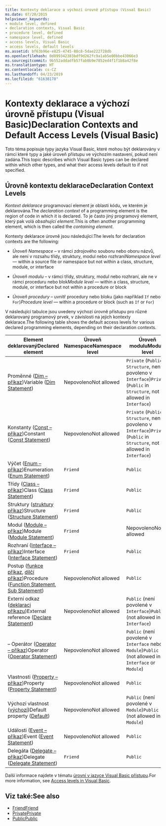 ```yaml
---
title: Kontexty deklarace a výchozí úrovně přístupu (Visual Basic)
ms.date: 07/20/2015
helpviewer_keywords:
- module level, defined
- declaration contexts, Visual Basic
- procedure level, defined
- namespace level, defined
- access levels, Visual Basic
- access levels, default levels
ms.assetid: bf63b96e-e825-4745-88c8-5dae222728db
ms.openlocfilehash: 0d899342383bdf9d262fc9a1ab5e00bbe43066e3
ms.sourcegitcommit: 9b552addadfb57fab0b9e7852ed4f1f1b8a42f8e
ms.translationtype: HT
ms.contentlocale: cs-CZ
ms.lasthandoff: 04/23/2019
ms.locfileid: "61638178"
---
```

# <a name="declaration-contexts-and-default-access-levels-visual-basic"></a><span data-ttu-id="f1e44-102">Kontexty deklarace a výchozí úrovně přístupu (Visual Basic)</span><span class="sxs-lookup"><span data-stu-id="f1e44-102">Declaration Contexts and Default Access Levels (Visual Basic)</span></span>
<span data-ttu-id="f1e44-103">Toto téma popisuje typy jazyka Visual Basic, které mohou být deklarovány v rámci které typy a jaké úroveň přístupu ve výchozím nastavení, pokud není zadána.</span><span class="sxs-lookup"><span data-stu-id="f1e44-103">This topic describes which Visual Basic types can be declared within which other types, and what their access levels default to if not specified.</span></span>  
  
## <a name="declaration-context-levels"></a><span data-ttu-id="f1e44-104">Úrovně kontextu deklarace</span><span class="sxs-lookup"><span data-stu-id="f1e44-104">Declaration Context Levels</span></span>  
 <span data-ttu-id="f1e44-105">*Kontext deklarace* programovací element je oblasti kódu, ve kterém je deklarována.</span><span class="sxs-lookup"><span data-stu-id="f1e44-105">The *declaration context* of a programming element is the region of code in which it is declared.</span></span> <span data-ttu-id="f1e44-106">To je často jiný programový element, který pak volá *obsahující element*.</span><span class="sxs-lookup"><span data-stu-id="f1e44-106">This is often another programming element, which is then called the *containing element*.</span></span>  
  
 <span data-ttu-id="f1e44-107">Kontexty deklarace úrovně jsou následující:</span><span class="sxs-lookup"><span data-stu-id="f1e44-107">The levels for declaration contexts are the following:</span></span>  
  
- <span data-ttu-id="f1e44-108">*Úroveň Namespace* – v rámci zdrojového souboru nebo oboru názvů, ale není v rozsahu třídy, struktury, modul nebo rozhraní</span><span class="sxs-lookup"><span data-stu-id="f1e44-108">*Namespace level* — within a source file or namespace but not within a class, structure, module, or interface</span></span>  
  
- <span data-ttu-id="f1e44-109">*Úroveň modulu* – v rámci třídy, struktury, modul nebo rozhraní, ale ne v rámci proceduru nebo blok</span><span class="sxs-lookup"><span data-stu-id="f1e44-109">*Module level* — within a class, structure, module, or interface but not within a procedure or block</span></span>  
  
- <span data-ttu-id="f1e44-110">*Úroveň procedury* – uvnitř procedury nebo bloku (jako například `If` nebo `For`)</span><span class="sxs-lookup"><span data-stu-id="f1e44-110">*Procedure level* — within a procedure or block (such as `If` or `For`)</span></span>  
  
 <span data-ttu-id="f1e44-111">V následující tabulce jsou uvedeny výchozí úrovně přístupu pro různé deklarovaný programový prvek, v závislosti na jejich kontexty deklarace.</span><span class="sxs-lookup"><span data-stu-id="f1e44-111">The following table shows the default access levels for various declared programming elements, depending on their declaration contexts.</span></span>  
  
|<span data-ttu-id="f1e44-112">Element deklarovaný</span><span class="sxs-lookup"><span data-stu-id="f1e44-112">Declared element</span></span>|<span data-ttu-id="f1e44-113">Úroveň Namespace</span><span class="sxs-lookup"><span data-stu-id="f1e44-113">Namespace level</span></span>|<span data-ttu-id="f1e44-114">Úroveň modulu</span><span class="sxs-lookup"><span data-stu-id="f1e44-114">Module level</span></span>|<span data-ttu-id="f1e44-115">Úroveň procedury</span><span class="sxs-lookup"><span data-stu-id="f1e44-115">Procedure level</span></span>|  
|----------------------|---------------------|------------------|---------------------|  
|<span data-ttu-id="f1e44-116">Proměnné ([Dim – příkaz](../../../visual-basic/language-reference/statements/dim-statement.md))</span><span class="sxs-lookup"><span data-stu-id="f1e44-116">Variable ([Dim Statement](../../../visual-basic/language-reference/statements/dim-statement.md))</span></span>|<span data-ttu-id="f1e44-117">Nepovoleno</span><span class="sxs-lookup"><span data-stu-id="f1e44-117">Not allowed</span></span>|<span data-ttu-id="f1e44-118">`Private` (`Public` v `Structure`, není povoleno v `Interface`)</span><span class="sxs-lookup"><span data-stu-id="f1e44-118">`Private` (`Public` in `Structure`, not allowed in `Interface`)</span></span>|`Public`|  
|<span data-ttu-id="f1e44-119">Konstanty ([Const – příkaz](../../../visual-basic/language-reference/statements/const-statement.md))</span><span class="sxs-lookup"><span data-stu-id="f1e44-119">Constant ([Const Statement](../../../visual-basic/language-reference/statements/const-statement.md))</span></span>|<span data-ttu-id="f1e44-120">Nepovoleno</span><span class="sxs-lookup"><span data-stu-id="f1e44-120">Not allowed</span></span>|<span data-ttu-id="f1e44-121">`Private` (`Public` v `Structure`, není povoleno v `Interface`)</span><span class="sxs-lookup"><span data-stu-id="f1e44-121">`Private` (`Public` in `Structure`, not allowed in `Interface`)</span></span>|`Public`|  
|<span data-ttu-id="f1e44-122">Výčet ([Enum – příkaz](../../../visual-basic/language-reference/statements/enum-statement.md))</span><span class="sxs-lookup"><span data-stu-id="f1e44-122">Enumeration ([Enum Statement](../../../visual-basic/language-reference/statements/enum-statement.md))</span></span>|`Friend`|`Public`|<span data-ttu-id="f1e44-123">Nepovoleno</span><span class="sxs-lookup"><span data-stu-id="f1e44-123">Not allowed</span></span>|  
|<span data-ttu-id="f1e44-124">Třídy ([Class – příkaz](../../../visual-basic/language-reference/statements/class-statement.md))</span><span class="sxs-lookup"><span data-stu-id="f1e44-124">Class ([Class Statement](../../../visual-basic/language-reference/statements/class-statement.md))</span></span>|`Friend`|`Public`|<span data-ttu-id="f1e44-125">Nepovoleno</span><span class="sxs-lookup"><span data-stu-id="f1e44-125">Not allowed</span></span>|  
|<span data-ttu-id="f1e44-126">Struktury ([struktury příkaz](../../../visual-basic/language-reference/statements/structure-statement.md))</span><span class="sxs-lookup"><span data-stu-id="f1e44-126">Structure ([Structure Statement](../../../visual-basic/language-reference/statements/structure-statement.md))</span></span>|`Friend`|`Public`|<span data-ttu-id="f1e44-127">Nepovoleno</span><span class="sxs-lookup"><span data-stu-id="f1e44-127">Not allowed</span></span>|  
|<span data-ttu-id="f1e44-128">Modul ([Module – příkaz](../../../visual-basic/language-reference/statements/module-statement.md))</span><span class="sxs-lookup"><span data-stu-id="f1e44-128">Module ([Module Statement](../../../visual-basic/language-reference/statements/module-statement.md))</span></span>|`Friend`|<span data-ttu-id="f1e44-129">Nepovoleno</span><span class="sxs-lookup"><span data-stu-id="f1e44-129">Not allowed</span></span>|<span data-ttu-id="f1e44-130">Nepovoleno</span><span class="sxs-lookup"><span data-stu-id="f1e44-130">Not allowed</span></span>|  
|<span data-ttu-id="f1e44-131">Rozhraní ([Interface – příkaz](../../../visual-basic/language-reference/statements/interface-statement.md))</span><span class="sxs-lookup"><span data-stu-id="f1e44-131">Interface ([Interface Statement](../../../visual-basic/language-reference/statements/interface-statement.md))</span></span>|`Friend`|`Public`|<span data-ttu-id="f1e44-132">Nepovoleno</span><span class="sxs-lookup"><span data-stu-id="f1e44-132">Not allowed</span></span>|  
|<span data-ttu-id="f1e44-133">Postup ([funkce příkaz](../../../visual-basic/language-reference/statements/function-statement.md), [dílčí příkaz](../../../visual-basic/language-reference/statements/sub-statement.md))</span><span class="sxs-lookup"><span data-stu-id="f1e44-133">Procedure ([Function Statement](../../../visual-basic/language-reference/statements/function-statement.md), [Sub Statement](../../../visual-basic/language-reference/statements/sub-statement.md))</span></span>|<span data-ttu-id="f1e44-134">Nepovoleno</span><span class="sxs-lookup"><span data-stu-id="f1e44-134">Not allowed</span></span>|`Public`|<span data-ttu-id="f1e44-135">Nepovoleno</span><span class="sxs-lookup"><span data-stu-id="f1e44-135">Not allowed</span></span>|  
|<span data-ttu-id="f1e44-136">Externí odkaz ([deklaraci příkazu](../../../visual-basic/language-reference/statements/declare-statement.md))</span><span class="sxs-lookup"><span data-stu-id="f1e44-136">External reference ([Declare Statement](../../../visual-basic/language-reference/statements/declare-statement.md))</span></span>|<span data-ttu-id="f1e44-137">Nepovoleno</span><span class="sxs-lookup"><span data-stu-id="f1e44-137">Not allowed</span></span>|<span data-ttu-id="f1e44-138">`Public` (není povolené v `Interface`)</span><span class="sxs-lookup"><span data-stu-id="f1e44-138">`Public` (not allowed in `Interface`)</span></span>|<span data-ttu-id="f1e44-139">Nepovoleno</span><span class="sxs-lookup"><span data-stu-id="f1e44-139">Not allowed</span></span>|  
|<span data-ttu-id="f1e44-140">– Operátor ([Operator – příkaz](../../../visual-basic/language-reference/statements/operator-statement.md))</span><span class="sxs-lookup"><span data-stu-id="f1e44-140">Operator ([Operator Statement](../../../visual-basic/language-reference/statements/operator-statement.md))</span></span>|<span data-ttu-id="f1e44-141">Nepovoleno</span><span class="sxs-lookup"><span data-stu-id="f1e44-141">Not allowed</span></span>|<span data-ttu-id="f1e44-142">`Public` (není povolené v `Interface` nebo `Module`)</span><span class="sxs-lookup"><span data-stu-id="f1e44-142">`Public` (not allowed in `Interface` or `Module`)</span></span>|<span data-ttu-id="f1e44-143">Nepovoleno</span><span class="sxs-lookup"><span data-stu-id="f1e44-143">Not allowed</span></span>|  
|<span data-ttu-id="f1e44-144">Vlastnosti ([Property – příkaz](../../../visual-basic/language-reference/statements/property-statement.md))</span><span class="sxs-lookup"><span data-stu-id="f1e44-144">Property ([Property Statement](../../../visual-basic/language-reference/statements/property-statement.md))</span></span>|<span data-ttu-id="f1e44-145">Nepovoleno</span><span class="sxs-lookup"><span data-stu-id="f1e44-145">Not allowed</span></span>|`Public`|<span data-ttu-id="f1e44-146">Nepovoleno</span><span class="sxs-lookup"><span data-stu-id="f1e44-146">Not allowed</span></span>|  
|<span data-ttu-id="f1e44-147">Výchozí vlastnost ([výchozí](../../../visual-basic/language-reference/modifiers/default.md))</span><span class="sxs-lookup"><span data-stu-id="f1e44-147">Default property ([Default](../../../visual-basic/language-reference/modifiers/default.md))</span></span>|<span data-ttu-id="f1e44-148">Nepovoleno</span><span class="sxs-lookup"><span data-stu-id="f1e44-148">Not allowed</span></span>|<span data-ttu-id="f1e44-149">`Public` (není povolené v `Module`)</span><span class="sxs-lookup"><span data-stu-id="f1e44-149">`Public` (not allowed in `Module`)</span></span>|<span data-ttu-id="f1e44-150">Nepovoleno</span><span class="sxs-lookup"><span data-stu-id="f1e44-150">Not allowed</span></span>|  
|<span data-ttu-id="f1e44-151">Události ([Event – příkaz](../../../visual-basic/language-reference/statements/event-statement.md))</span><span class="sxs-lookup"><span data-stu-id="f1e44-151">Event ([Event Statement](../../../visual-basic/language-reference/statements/event-statement.md))</span></span>|<span data-ttu-id="f1e44-152">Nepovoleno</span><span class="sxs-lookup"><span data-stu-id="f1e44-152">Not allowed</span></span>|`Public`|<span data-ttu-id="f1e44-153">Nepovoleno</span><span class="sxs-lookup"><span data-stu-id="f1e44-153">Not allowed</span></span>|  
|<span data-ttu-id="f1e44-154">Delegáta ([Delegate – příkaz](../../../visual-basic/language-reference/statements/delegate-statement.md))</span><span class="sxs-lookup"><span data-stu-id="f1e44-154">Delegate ([Delegate Statement](../../../visual-basic/language-reference/statements/delegate-statement.md))</span></span>|`Friend`|`Public`|<span data-ttu-id="f1e44-155">Nepovoleno</span><span class="sxs-lookup"><span data-stu-id="f1e44-155">Not allowed</span></span>|  
  
 <span data-ttu-id="f1e44-156">Další informace najdete v tématu [úrovní v jazyce Visual Basic přístupu](../../../visual-basic/programming-guide/language-features/declared-elements/access-levels.md).</span><span class="sxs-lookup"><span data-stu-id="f1e44-156">For more information, see [Access levels in Visual Basic](../../../visual-basic/programming-guide/language-features/declared-elements/access-levels.md).</span></span>  
  
## <a name="see-also"></a><span data-ttu-id="f1e44-157">Viz také:</span><span class="sxs-lookup"><span data-stu-id="f1e44-157">See also</span></span>

- [<span data-ttu-id="f1e44-158">Friend</span><span class="sxs-lookup"><span data-stu-id="f1e44-158">Friend</span></span>](../../../visual-basic/language-reference/modifiers/friend.md)
- [<span data-ttu-id="f1e44-159">Private</span><span class="sxs-lookup"><span data-stu-id="f1e44-159">Private</span></span>](../../../visual-basic/language-reference/modifiers/private.md)
- [<span data-ttu-id="f1e44-160">Public</span><span class="sxs-lookup"><span data-stu-id="f1e44-160">Public</span></span>](../../../visual-basic/language-reference/modifiers/public.md)
